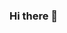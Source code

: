 ### Hi there 👋

<!--
**winneralex/winneralex** is a ✨ _special_ ✨ repository because its `README.md` (this file) appears on your GitHub profile.

Here are some ideas to get you started:

- 🔭 Data Science
- 🌱 I'm studying Java

